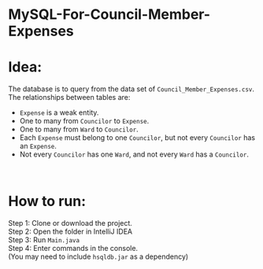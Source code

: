 # MySQL-For-Council-Member-Expenses

# Idea:
The database is to query from the data set of ```Council_Member_Expenses.csv```. 
<br>
The relationships between tables are:
- ```Expense``` is a weak entity. 
- One to many from ```Councilor``` to ```Expense```.
- One to many from ```Ward``` to ```Councilor```.
- Each ```Expense``` must belong to one ```Councilor```, but not every ```Councilor``` has an ```Expense```.
- Not every ```Councilor``` has one ```Ward```, and not every ```Ward``` has a ```Councilor```.
<br>

# How to run:

Step 1: Clone or download the project.
<br>
Step 2: Open the folder in IntelliJ IDEA
<br>
Step 3: Run ```Main.java```
<br>
Step 4: Enter commands in the console.
<br>
(You may need to include ```hsqldb.jar``` as a dependency)
